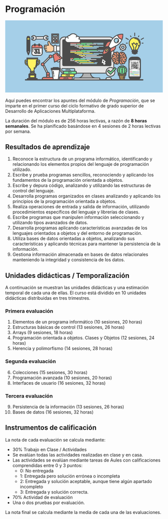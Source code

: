 # Programación

![Programming](img/programming.png)

Aquí puedes encontrar los apuntes del módulo de _Programación_, que se imparte en el primer curso del ciclo formativo de grado superior de Desarrollo de Aplicaciones Multiplataforma.

La duración del módulo es de 256 horas lectivas, a razón de  **8 horas semanales**. Se ha planificado basándose en 4 sesiones de 2 horas lectivas por semana.

## Resultados de aprendizaje

1. Reconoce la estructura de un programa informático, identificando y relacionando los elementos propios del lenguaje de programación utilizado.
2. Escribe y prueba programas sencillos, reconociendo y aplicando los fundamentos de la programación orientada a objetos.
3. Escribe y depura código, analizando y utilizando las estructuras de control del lenguaje.
4. Desarrolla programas organizados en clases analizando y aplicando los principios de la programación orientada a objetos.
5. Realiza operaciones de entrada y salida de información, utilizando procedimientos específicos del lenguaje y librerías de clases.
6. Escribe programas que manipulen información seleccionando y utilizando tipos avanzados de datos.
7. Desarrolla programas aplicando características avanzadas de los lenguajes orientados a objetos y del entorno de programación.
8. Utiliza bases de datos orientadas a objetos, analizando sus características y aplicando técnicas para mantener la persistencia de la información.
9. Gestiona información almacenada en bases de datos relacionales manteniendo la integridad y consistencia de los datos.

## Unidades didácticas / Temporalización

A continuación se muestran las unidades didácticas y una estimación temporal de cada una de ellas. El curso está dividido en 10 unidades didácticas distribuidas en tres trimestres.

### Primera evaluación

1. Elementos de un programa informático (10 sesiones, 20 horas)
2. Estructuras básicas de control (13 sesiones, 26 horas)
3. Arrays (9 sesiones, 18 horas)
4. Programación orientada a objetos. Clases y Objetos (12 sesiones, 24 horas)
5. Herencia y polimorfismo (14 sesiones, 28 horas)

### Segunda evaluación

6. Colecciones (15 sesiones, 30 horas)
7. Programación avanzada (10 sesiones, 20 horas)
8. Interfaces de usuario (16 sesiones, 32 horas)

### Tercera evaluación

9. Persistencia de la información (13 sesiones, 26 horas)
10. Bases de datos (16 sesiones, 32 horas)

## Instrumentos de calificación

La nota de cada evaluación se calcula mediante:

-   30% Trabajo en Clase / Actividades
-   Se evalúan todas las actividades realizadas en clase y en casa.
-   Las actividades se evalúan mediante tareas de Aules con calificaciones comprendidas entre 0 y 3 puntos:
    -   0: No entregada
    -   1: Entregada pero solución errónea o incompleta
    -   2: Entregada y solución aceptable, aunque tiene algún apartado incompleto
    -   3: Entregada y solución correcta.
-   70% Actividad de evaluación
-   Una o dos pruebas por evaluación.

La nota final se calcula mediante la media de cada una de las evaluaciones.
